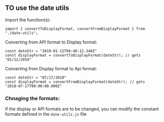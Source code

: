 ## TO use the date utils

Import the function(s):

```
import { convertToDisplayFormat, convertFromDisplayFormat } from "./date-utils";
```

Converting from API format to Display format:

```
const dateStr = "2019-01-12T04:40:12.340Z"
const displayFormat = convertToDisplayFormat(dateStr); // gets "01/12/2019"
```

Converting from Display format to Api format:

```
const dateStr = "07/17/2018"
const displayFormat = convertFromDisplayFormat(dateStr); // gets "2018-07-17T00:00:00.000Z"
```

### Chnaging the formats:

If the display or API formats are to be changed, you can modify the constant formats defined in the `date-utils.js` file
